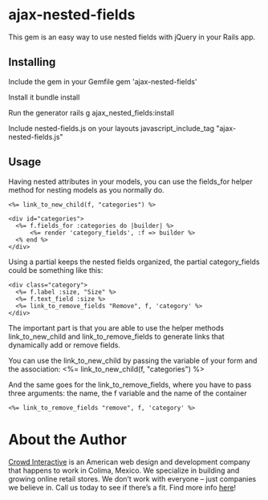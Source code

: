 # ajax-nested-fields

This gem is an easy way to use nested fields with jQuery in your Rails app.

## Installing

Include the gem in your Gemfile
    gem 'ajax-nested-fields'

Install it
	bundle install

Run the generator
    rails g ajax_nested_fields:install

Include nested-fields.js on your layouts
    javascript_include_tag "ajax-nested-fields.js"

## Usage

Having nested attributes in your models, you can use the fields_for helper method for
nesting models as you normally do.

    <%= link_to_new_child(f, "categories") %>

    <div id="categories">
      <%= f.fields_for :categories do |builder| %>
          <%= render 'category_fields', :f => builder %>
      <% end %>
    </div>

Using a partial keeps the nested fields organized, the partial category_fields could be something like this:

    <div class="category">
      <%= f.label :size, "Size" %>
      <%= f.text_field :size %>
      <%= link_to_remove_fields "Remove", f, 'category' %>
    </div>

The important part is that you are able to use the helper methods link_to_new_child and
link_to_remove_fields to generate links that dynamically add or remove fields.

You can use the link_to_new_child by passing the variable of your form and the association:
    <%= link_to_new_child(f, "categories") %>

And the same goes for the link_to_remove_fields, where you have to
pass three arguments: the name, the f variable and the name of the container

    <%= link_to_remove_fields "remove", f, 'category' %>

# About the Author

[Crowd Interactive](http://www.crowdint.com) is an American web design and development company
that happens to work in Colima, Mexico.
We specialize in building and growing online retail stores. We don’t work with everyone – just
companies we believe in. Call us today to see if there’s a fit.
Find more info [here](http://www.crowdint.com)!

